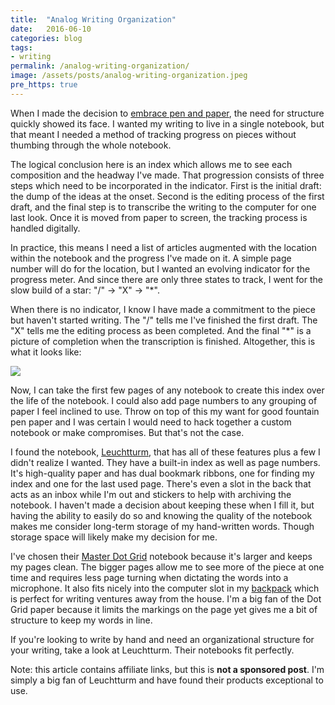 ```yaml
---
title:  "Analog Writing Organization"
date:   2016-06-10
categories: blog
tags:
- writing
permalink: /analog-writing-organization/
image: /assets/posts/analog-writing-organization.jpeg
pre_https: true
---
```

When I made the decision to [embrace pen and paper](http://joebuhlig.com/the-science-and-experience-of-analog-writing/), the need for structure quickly showed its face. I wanted my writing to live in a single notebook, but that meant I needed a method of tracking progress on pieces without thumbing through the whole notebook.
<!--more-->

The logical conclusion here is an index which allows me to see each composition and the headway I've made. That progression consists of three steps which need to be incorporated in the indicator. First is the initial draft: the dump of the ideas at the onset. Second is the editing process of the first draft, and the final step is to transcribe the writing to the computer for one last look. Once it is moved from paper to screen, the tracking process is handled digitally.

In practice, this means I need a list of articles augmented with the location within the notebook and the progress I've made on it. A simple page number will do for the location, but I wanted an evolving indicator for the progress meter. And since there are only three states to track, I went for the slow build of a star: "/" → "X" → "*".

When there is no indicator, I know I have made a commitment to the piece but haven't started writing. The "/" tells me I've finished the first draft. The "X" tells me the editing process as been completed. And the final "*" is a picture of completion when the transcription is finished. Altogether, this is what it looks like:

<img class="center-image post-image-medium" src="http://joebuhlig.com/assets/posts_extra/analog-writing-organization/index.jpeg" />

Now, I can take the first few pages of any notebook to create this index over the life of the notebook. I could also add page numbers to any grouping of paper I feel inclined to use. Throw on top of this my want for good fountain pen paper and I was certain I would need to hack together a custom notebook or make compromises. But that's not the case.

I found the notebook, [Leuchtturm](https://www.amazon.com/s/ref=as_li_ss_tl?url=search-alias%3Daps&field-keywords=leuchtturm1917&sprefix=leuchtturm1917%2Caps%2C166&linkCode=ll2&tag=joebuhlig-20), that has all of these features plus a few I didn't realize I wanted. They have a built-in index as well as page numbers. It's high-quality paper and has dual bookmark ribbons, one for finding my index and one for the last used page. There's even a slot in the back that acts as an inbox while I'm out and stickers to help with archiving the notebook. I haven't made a decision about keeping these when I fill it, but having the ability to easily do so and knowing the quality of the notebook makes me consider long-term storage of my hand-written words. Though storage space will likely make my decision for me.

I've chosen their [Master Dot Grid](http://www.amazon.com/Leuchtturm-Master-Notebook-Hardcover-Dotted/dp/B003ENUIKC?tag=joebuhlig-20) notebook because it's larger and keeps my pages clean. The bigger pages allow me to see more of the piece at one time and requires less page turning when dictating the words into a microphone. It also fits nicely into the computer slot in my [backpack](http://www.amazon.com/Cocoon-Innovations-Backpack-Laptop-MCP3401BK/dp/B00LBYTMOY?tag=joebuhlig-20) which is perfect for writing ventures away from the house. I'm a big fan of the Dot Grid paper because it limits the markings on the page yet gives me a bit of structure to keep my words in line.

If you're looking to write by hand and need an organizational structure for your writing, take a look at Leuchtturm. Their notebooks fit perfectly.

Note: this article contains affiliate links, but this is __not a sponsored post__. I'm simply a big fan of Leuchtturm and have found their products exceptional to use.
